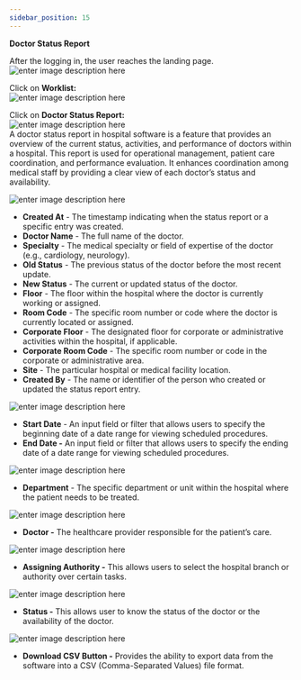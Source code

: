 ```yaml
---
sidebar_position: 15
---
```




**Doctor Status Report**

After the logging in, the user reaches the landing page.  
![enter image description
here](https://res.cloudinary.com/teleopdassets/image/upload/v1717654592/Screenshot_2024-06-06_114615_eflhs2.png)

Click on **Worklist:**  
![enter image description
here](https://res.cloudinary.com/teleopdassets/image/upload/v1717654739/Screenshot_2024-06-06_114842_bktjob.png)

Click on **Doctor Status Report:**  
![enter image description
here](https://res.cloudinary.com/teleopdassets/image/upload/v1717664353/Screenshot_2024-06-06_142853_lm2mbk.png)  
A doctor status report in hospital software is a feature that provides an
overview of the current status, activities, and performance of doctors within
a hospital. This report is used for operational management, patient care
coordination, and performance evaluation. It enhances coordination among
medical staff by providing a clear view of each doctor’s status and
availability.

![enter image description
here](https://res.cloudinary.com/teleopdassets/image/upload/v1717664532/Screenshot_2024-06-06_143154_shxnpo.png)

- **Created At** \- The timestamp indicating when the status report or a specific entry was created.
- **Doctor Name** \- The full name of the doctor.
- **Specialty** \- The medical specialty or field of expertise of the doctor (e.g., cardiology, neurology).
- **Old Status** \- The previous status of the doctor before the most recent update.
- **New Status** \- The current or updated status of the doctor.
- **Floor** \- The floor within the hospital where the doctor is currently working or assigned.
- **Room Code** \- The specific room number or code where the doctor is currently located or assigned.
- **Corporate Floor** \- The designated floor for corporate or administrative activities within the hospital, if applicable.
- **Corporate Room Code** \- The specific room number or code in the corporate or administrative area.
- **Site** \- The particular hospital or medical facility location.
- **Created By** \- The name or identifier of the person who created or updated the status report entry.

![enter image description
here](https://res.cloudinary.com/teleopdassets/image/upload/v1717664591/Screenshot_2024-06-06_143257_pljth8.png)

- **Start Date** \- An input field or filter that allows users to specify the beginning date of a date range for viewing scheduled procedures.
- **End Date -** An input field or filter that allows users to specify the ending date of a date range for viewing scheduled procedures.

![enter image description
here](https://res.cloudinary.com/teleopdassets/image/upload/v1717664660/Screenshot_2024-06-06_143405_dllk3r.png)

- **Department** \- The specific department or unit within the hospital where the patient needs to be treated.

![enter image description
here](https://res.cloudinary.com/teleopdassets/image/upload/v1717664726/Screenshot_2024-06-06_143508_nhpomd.png)

- **Doctor -** The healthcare provider responsible for the patient’s care.

![enter image description
here](https://res.cloudinary.com/teleopdassets/image/upload/v1717664807/Screenshot_2024-06-06_143602_unwcfi.png)

- **Assigning Authority -** This allows users to select the hospital branch or authority over certain tasks.

![enter image description
here](https://res.cloudinary.com/teleopdassets/image/upload/v1717664879/Screenshot_2024-06-06_143738_dihilo.png)

- **Status -** This allows user to know the status of the doctor or the availability of the doctor.

![enter image description
here](https://res.cloudinary.com/teleopdassets/image/upload/v1717664970/Screenshot_2024-06-06_143907_u0hteu.png)

- **Download CSV Button -** Provides the ability to export data from the software into a CSV (Comma-Separated Values) file format.
